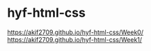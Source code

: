 # hyf-html-css
https://akif2709.github.io/hyf-html-css/Week0/
https://akif2709.github.io/hyf-html-css/Week1/
